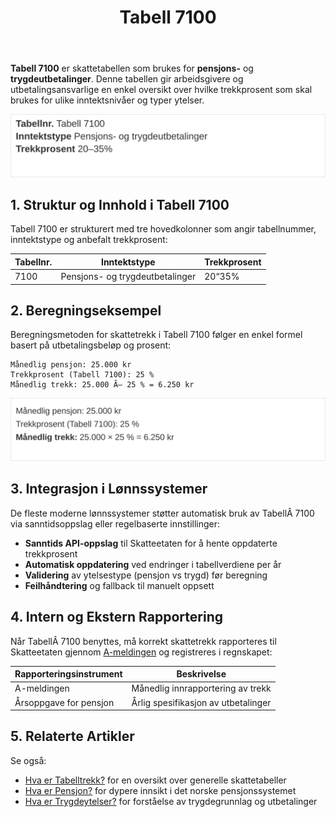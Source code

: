 ﻿---
title: "Tabell 7100"
meta_title: "Tabell 7100"
meta_description: '**Tabell 7100** er skattetabellen som brukes for **pensjons-** og **trygdeutbetalinger**. Denne tabellen gir arbeidsgivere og utbetalingsansvarlige en enkel ove...'
slug: tabell-7100
type: blog
layout: pages/single
---

**Tabell 7100** er skattetabellen som brukes for **pensjons-** og **trygdeutbetalinger**. Denne tabellen gir arbeidsgivere og utbetalingsansvarlige en enkel oversikt over hvilke trekkprosent som skal brukes for ulike inntektsnivåer og typer ytelser.

![Oversikt over Tabell 7100](tabell-7100-struktur.svg)

## 1. Struktur og Innhold i Tabell 7100

Tabell 7100 er strukturert med tre hovedkolonner som angir tabellnummer, inntektstype og anbefalt trekkprosent:

| **Tabellnr.** | **Inntektstype**                    | **Trekkprosent** |
|---------------|-------------------------------------|------------------|
| 7100          | Pensjons- og trygdeutbetalinger     | 20“35%           |

## 2. Beregningseksempel

Beregningsmetoden for skattetrekk i Tabell 7100 følger en enkel formel basert på utbetalingsbeløp og prosent:

```
Månedlig pensjon: 25.000 kr
Trekkprosent (Tabell 7100): 25 %
Månedlig trekk: 25.000 Ã— 25 % = 6.250 kr
```

![Eksempel på trekkberegning med Tabell 7100](tabell-7100-eksempel.svg)

## 3. Integrasjon i Lønnssystemer

De fleste moderne lønnssystemer støtter automatisk bruk av TabellÂ 7100 via sanntidsoppslag eller regelbaserte innstillinger:

* **Sanntids API-oppslag** til Skatteetaten for å hente oppdaterte trekkprosent
* **Automatisk oppdatering** ved endringer i tabellverdiene per år
* **Validering** av ytelsestype (pensjon vs trygd) før beregning
* **Feilhåndtering** og fallback til manuelt oppsett

## 4. Intern og Ekstern Rapportering

Når TabellÂ 7100 benyttes, må korrekt skattetrekk rapporteres til Skatteetaten gjennom [A-meldingen](/blogs/regnskap/hva-er-a-meldingen "Hva er A-meldingen? Komplett Guide til Inntekts- og Trekkoppgaver") og registreres i regnskapet:

| **Rapporteringsinstrument** | **Beskrivelse**                    |
|-----------------------------|------------------------------------|
| A-meldingen                 | Månedlig innrapportering av trekk  |
| Årsoppgave for pensjon      | Årlig spesifikasjon av utbetalinger |

## 5. Relaterte Artikler

Se også:

* [Hva er Tabelltrekk?](/blogs/regnskap/hva-er-tabelltrekk "Hva er Tabelltrekk?") for en oversikt over generelle skattetabeller
* [Hva er Pensjon?](/blogs/regnskap/hva-er-pensjon "Hva er Pensjon?") for dypere innsikt i det norske pensjonssystemet
* [Hva er Trygdeytelser?](/blogs/regnskap/hva-er-trygdeytelser "Hva er Trygdeytelser?") for forståelse av trygdegrunnlag og utbetalinger









